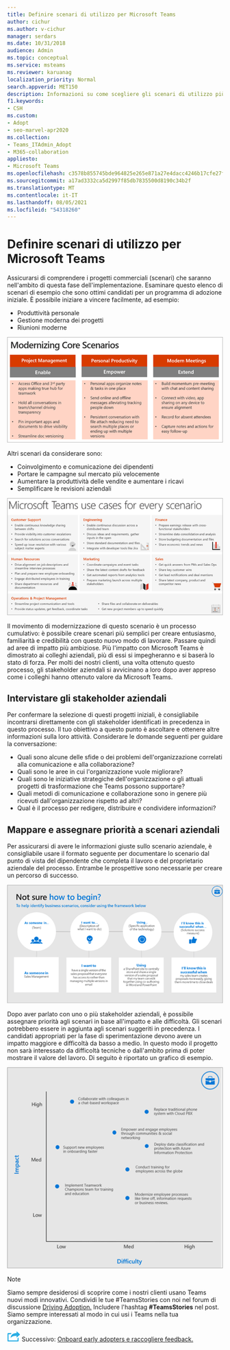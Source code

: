 ```yaml
---
title: Definire scenari di utilizzo per Microsoft Teams
author: cichur
ms.author: v-cichur
manager: serdars
ms.date: 10/31/2018
audience: Admin
ms.topic: conceptual
ms.service: msteams
ms.reviewer: karuanag
localization_priority: Normal
search.appverid: MET150
description: Informazioni su come scegliere gli scenari di utilizzo più applicabili per la fase di sperimentazione dell Teams in adozione.
f1.keywords:
- CSH
ms.custom:
- Adopt
- seo-marvel-apr2020
ms.collection:
- Teams_ITAdmin_Adopt
- M365-collaboration
appliesto:
- Microsoft Teams
ms.openlocfilehash: c3578b855745bde964825e265e871a27e4dacc4246b17cfe27f2892d26d7ecea
ms.sourcegitcommit: a17ad3332ca5d2997f85db7835500d8190c34b2f
ms.translationtype: MT
ms.contentlocale: it-IT
ms.lasthandoff: 08/05/2021
ms.locfileid: "54318260"
---
```

# <a name="define-usage-scenarios-for-microsoft-teams"></a>Definire scenari di utilizzo per Microsoft Teams

Assicurarsi di comprendere i progetti commerciali (scenari) che saranno nell'ambito di questa fase dell'implementazione. Esaminare questo elenco di scenari di esempio che sono ottimi candidati per un programma di adozione iniziale. È possibile iniziare a vincere facilmente, ad esempio:

- Produttività personale
- Gestione moderna dei progetti
- Riunioni moderne

![Illustrazione dei tre scenari principali](media/teams-adoption-modernizing-core-scenarios.png)

Altri scenari da considerare sono:

- Coinvolgimento e comunicazione dei dipendenti
- Portare le campagne sul mercato più velocemente
- Aumentare la produttività delle vendite e aumentare i ricavi
- Semplificare le revisioni aziendali

![Illustrazione dei casi Teams per ogni scenario](media/teams-adoption-use-cases.png)

Il movimento di modernizzazione di questo scenario è un processo cumulativo: è possibile creare scenari più semplici per creare entusiasmo, familiarità e credibilità con questo nuovo modo di lavorare. Passare quindi ad aree di impatto più ambiziose. Più l'impatto con Microsoft Teams è dimostrato ai colleghi aziendali, più di essi si impegheranno e si baserà lo stato di forza. Per molti dei nostri clienti, una volta ottenuto questo processo, gli stakeholder aziendali si avvicinano a loro dopo aver appreso come i colleghi hanno ottenuto valore da Microsoft Teams.

## <a name="interview-business-stakeholders"></a>Intervistare gli stakeholder aziendali

Per confermare la selezione di questi progetti iniziali, è consigliabile incontrarsi direttamente con gli stakeholder identificati in precedenza in questo processo. Il tuo obiettivo a questo punto è ascoltare e ottenere altre informazioni sulla loro attività. Considerare le domande seguenti per guidare la conversazione:

- Quali sono alcune delle sfide o dei problemi dell'organizzazione correlati alla comunicazione e alla collaborazione?
- Quali sono le aree in cui l'organizzazione vuole migliorare?
- Quali sono le iniziative strategiche dell'organizzazione o gli attuali progetti di trasformazione che Teams possono supportare?
- Quali metodi di comunicazione e collaborazione sono in genere più ricevuti dall'organizzazione rispetto ad altri?
- Qual è il processo per redigere, distribuire e condividere informazioni?

## <a name="map-and-prioritize-business-scenarios"></a>Mappare e assegnare priorità a scenari aziendali

Per assicurarsi di avere le informazioni giuste sullo scenario aziendale, è consigliabile usare il formato seguente per documentare lo scenario dal punto di vista del dipendente che completa il lavoro e del proprietario aziendale del processo. Entrambe le prospettive sono necessarie per creare un percorso di successo.

![Illustrazione del framework per l'identificazione degli scenari](media/teams-adoption-identify-scenarios.png)

Dopo aver parlato con uno o più stakeholder aziendali, è possibile assegnare priorità agli scenari in base all'impatto e alle difficoltà. Gli scenari potrebbero essere in aggiunta agli scenari suggeriti in precedenza. I candidati appropriati per la fase di sperimentazione devono avere un impatto maggiore e difficoltà da basso a medio. In questo modo il progetto non sarà interessato da difficoltà tecniche o dall'ambito prima di poter mostrare il valore del lavoro. Di seguito è riportato un grafico di esempio.

![Illustrazione che mostra l'impatto dello scenario rispetto alla difficoltà](media/teams-adoption-impact-difficulty.png)

> [!Note]
> Siamo sempre desiderosi di scoprire come i nostri clienti usano Teams nuovi modi innovativi. Condividi le tue #TeamsStories con noi nel forum di discussione [Driving Adoption.](https://techcommunity.microsoft.com/t5/driving-adoption/ct-p/DrivingAdoption) Includere l'hashtag **#TeamsStories** nel post. Siamo sempre interessati al modo in cui usi i Teams nella tua organizzazione.

![Icona che rappresenta il passaggio successivo ](media/teams-adoption-next-icon.png) Successivo: [Onboard early adopters e raccogliere feedback.](teams-adoption-onboard-early-adopters.md)
